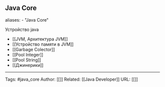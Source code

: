 ## Java Core
aliases: 
	- "Java Core"

Устройство java

- [[JVM,  Архитектура JVM]]
- [[Устройство памяти в JVM]]
- [[Garbage Colector]]
- [[Pool Integer]]
- [[Pool String]]
- [[Джинерики]]

---
Tags: #java_core
Author: [[]]
Related: [[Java Developer]]
URL: [[]]
